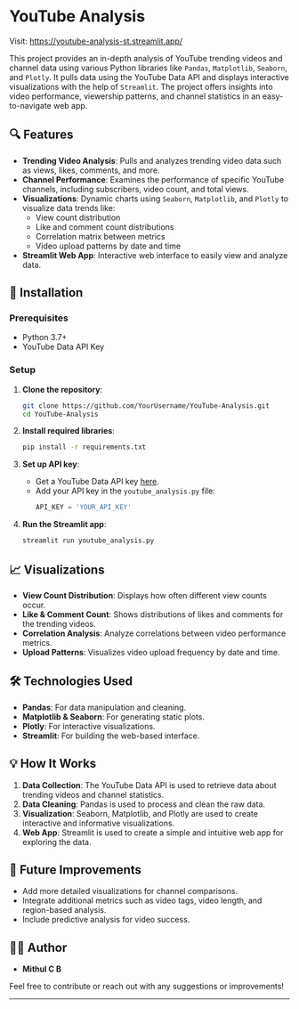 # YouTube Analysis

Visit: https://youtube-analysis-st.streamlit.app/

This project provides an in-depth analysis of YouTube trending videos and channel data using various Python libraries like `Pandas`, `Matplotlib`, `Seaborn`, and `Plotly`. It pulls data using the YouTube Data API and displays interactive visualizations with the help of `Streamlit`. The project offers insights into video performance, viewership patterns, and channel statistics in an easy-to-navigate web app.

## 🔍 Features

- **Trending Video Analysis**: Pulls and analyzes trending video data such as views, likes, comments, and more.
- **Channel Performance**: Examines the performance of specific YouTube channels, including subscribers, video count, and total views.
- **Visualizations**: Dynamic charts using `Seaborn`, `Matplotlib`, and `Plotly` to visualize data trends like:
  - View count distribution
  - Like and comment count distributions
  - Correlation matrix between metrics
  - Video upload patterns by date and time
- **Streamlit Web App**: Interactive web interface to easily view and analyze data.

## 🚀 Installation

### Prerequisites

- Python 3.7+
- YouTube Data API Key

### Setup

1. **Clone the repository**:
   ```bash
   git clone https://github.com/YourUsername/YouTube-Analysis.git
   cd YouTube-Analysis
   ```

2. **Install required libraries**:
   ```bash
   pip install -r requirements.txt
   ```

3. **Set up API key**:
   - Get a YouTube Data API key [here](https://console.cloud.google.com/apis/credentials).
   - Add your API key in the `youtube_analysis.py` file:
     ```python
     API_KEY = 'YOUR_API_KEY'
     ```

4. **Run the Streamlit app**:
   ```bash
   streamlit run youtube_analysis.py
   ```

## 📈 Visualizations

- **View Count Distribution**: Displays how often different view counts occur.
- **Like & Comment Count**: Shows distributions of likes and comments for the trending videos.
- **Correlation Analysis**: Analyze correlations between video performance metrics.
- **Upload Patterns**: Visualizes video upload frequency by date and time.

## 🛠️ Technologies Used

- **Pandas**: For data manipulation and cleaning.
- **Matplotlib & Seaborn**: For generating static plots.
- **Plotly**: For interactive visualizations.
- **Streamlit**: For building the web-based interface.

## 💡 How It Works

1. **Data Collection**: The YouTube Data API is used to retrieve data about trending videos and channel statistics.
2. **Data Cleaning**: Pandas is used to process and clean the raw data.
3. **Visualization**: Seaborn, Matplotlib, and Plotly are used to create interactive and informative visualizations.
4. **Web App**: Streamlit is used to create a simple and intuitive web app for exploring the data.

## 🤔 Future Improvements

- Add more detailed visualizations for channel comparisons.
- Integrate additional metrics such as video tags, video length, and region-based analysis.
- Include predictive analysis for video success.

## 👨‍💻 Author

- **Mithul C B**

Feel free to contribute or reach out with any suggestions or improvements!

---
